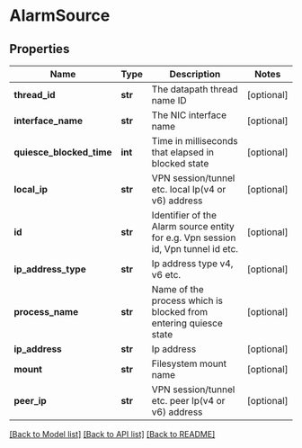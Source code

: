 # AlarmSource

## Properties
Name | Type | Description | Notes
------------ | ------------- | ------------- | -------------
**thread_id** | **str** | The datapath thread name ID | [optional] 
**interface_name** | **str** | The NIC interface name | [optional] 
**quiesce_blocked_time** | **int** | Time in milliseconds that elapsed in blocked state | [optional] 
**local_ip** | **str** | VPN session/tunnel etc. local Ip(v4 or v6) address | [optional] 
**id** | **str** | Identifier of the Alarm source entity for e.g. Vpn session id, Vpn tunnel id etc. | [optional] 
**ip_address_type** | **str** | Ip address type v4, v6 etc. | [optional] 
**process_name** | **str** | Name of the process which is blocked from entering quiesce state | [optional] 
**ip_address** | **str** | Ip address | [optional] 
**mount** | **str** | Filesystem mount name | [optional] 
**peer_ip** | **str** | VPN session/tunnel etc. peer Ip(v4 or v6) address | [optional] 

[[Back to Model list]](../README.md#documentation-for-models) [[Back to API list]](../README.md#documentation-for-api-endpoints) [[Back to README]](../README.md)

